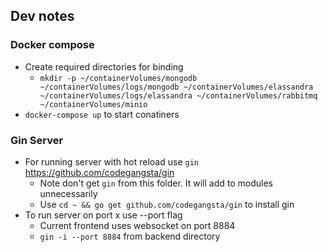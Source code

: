 ## Dev notes

### Docker compose
- Create required directories for binding
  - `mkdir -p ~/containerVolumes/mongodb ~/containerVolumes/logs/mongodb ~/containerVolumes/elassandra ~/containerVolumes/logs/elassandra ~/containerVolumes/rabbitmq ~/containerVolumes/minio`
- `docker-compose up` to start conatiners

### Gin Server
- For running server with hot reload use `gin` https://github.com/codegangsta/gin
  - Note don't get `gin` from this folder. It will add to modules unnecessarily
  - Use `cd ~ && go get github.com/codegangsta/gin` to install gin
- To run server on port x use --port flag
  - Current frontend uses websocket on port 8884
  - `gin -i --port 8884` from backend directory
